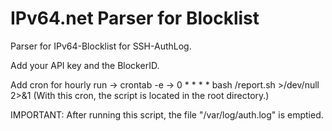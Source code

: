 # IPv64.net Parser for Blocklist
Parser for IPv64-Blocklist for SSH-AuthLog.

Add your API key and the BlockerID.

Add cron for hourly run -> crontab -e -> 0 * * * * bash /report.sh >/dev/null 2>&1 
(With this cron, the script is located in the root directory.)

IMPORTANT: 
After running this script, the file "/var/log/auth.log" is emptied. 


